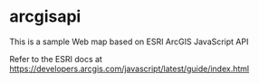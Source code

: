 # arcgisapi

This is a sample Web map based on ESRI ArcGIS JavaScript API

Refer to the ESRI docs at
https://developers.arcgis.com/javascript/latest/guide/index.html
